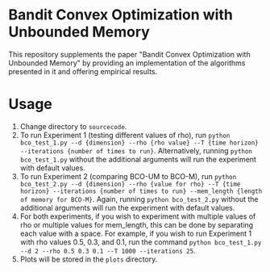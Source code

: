 # Bandit Convex Optimization with Unbounded Memory

This repository supplements the paper "Bandit Convex Optimization with Unbounded Memory" by providing an implementation of the algorithms presented in it and offering empirical results.

# Usage

1. Change directory to `sourcecode`.
2. To run Experiment 1 (testing different values of rho), run `python bco_test_1.py --d {dimension} --rho {rho value} --T {time horizon} --iterations {number of times to run}`. Alternatively, running `python bco_test_1.py` without the additional arguments will run the experiment with default values.
3. To run Experiment 2 (comparing BCO-UM to BCO-M), run `python bco_test_2.py --d {dimension} --rho {value for rho} --T {time horizon} --iterations {number of times to run} --mem_length {length of memory for BCO-M}`. Again, running `python bco_test_2.py` without the additional arguments will run the experiment with default values.
4. For both experiments, if you wish to experiment with multiple values of rho or multiple values for mem_length, this can be done by separating each value with a space. For example, if you wish to run Experiment 1 with rho values 0.5, 0.3, and 0.1, run the command `python bco_test_1.py --d 2 --rho 0.5 0.3 0.1 --T 1000 --iterations 25`.
5. Plots will be stored in the `plots` directory. 